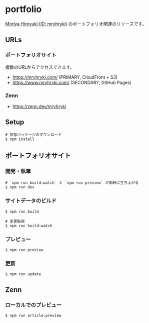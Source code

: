 # portfolio

[Moriya Hiroyuki (ID: mryhryki)](https://github.com/mryhryki) のポートフォリオ関連のリソースです。

## URLs

### ポートフォリオサイト

複数のURLからアクセスできます。

- https://mryhryki.com/ (PRIMARY, CloudFront + S3)
- https://www.mryhryki.com/ (SECONDARY, GitHub Pages)

### Zenn

- https://zenn.dev/mryhryki

## Setup

```shell
# 依存パッケージのダウンロード
$ npm install
```

## ポートフォリオサイト

### 開発・執筆

```shell
# `npm run build:watch` と `npm run preview` が同時に立ち上がる
$ npm run dev
```

### サイトデータのビルド

```shell
$ npm run build

# 変更監視
$ npm run build:watch
```

### プレビュー

```shell
$ npm run preview
```

### 更新

```shell
$ npm run update
```

## Zenn

### ローカルでのプレビュー

```shell
$ npm run article:preview
```
